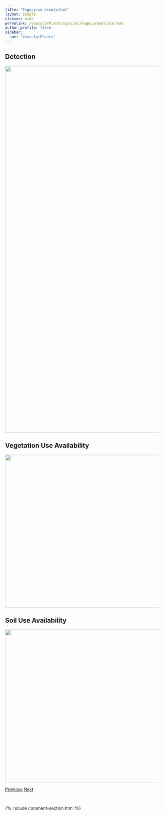 ```yaml
---
title: "Fagopyrum esculentum"
layout: single
classes: wide
permalink: /VascularPlants/species/FagopyrumEsculentum
author_profile: false
sidebar:
  nav: "VascularPlants"
---
```


<h2>Detection</h2>

<a href="https://drive.google.com/uc?export=view&id=1H8RnhY1HBbsEwL1Cy2ociSAfSHc20HAM">
<img src="https://drive.google.com/uc?export=view&id=1H8RnhY1HBbsEwL1Cy2ociSAfSHc20HAM" height = "1200" width = "800">
</a>


<h2>Vegetation Use Availability</h2>

<a href="https://drive.google.com/uc?export=view&id=13Ig8xqCOwcvpPp4HgiKvjKfzN_tGHEL1">
<img src="https://drive.google.com/uc?export=view&id=13Ig8xqCOwcvpPp4HgiKvjKfzN_tGHEL1" height = "500" width = "1000">
</a>


<h2>Soil Use Availability</h2>

<a href="https://drive.google.com/uc?export=view&id=1wKI7CeLunWaeJCTDYhfZ867B--d9Y-zn">
<img src="https://drive.google.com/uc?export=view&id=1wKI7CeLunWaeJCTDYhfZ867B--d9Y-zn" height = "500" width = "1000">
</a>


<a href="/DevelopmentWebsite/VascularPlants/species/EuthamiaGraminifolia" class="pagination--pager" title="Euthamia graminifolia">Previous</a> <a href="/DevelopmentWebsite/VascularPlants/species/FagopyrumTataricum" class="pagination--pager" title="Fagopyrum tataricum">Next</a>

<p>&nbsp;</p>

{% include comment-section.html %}
